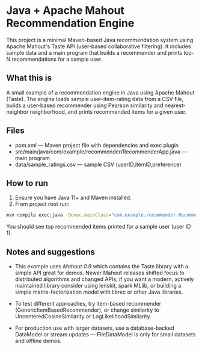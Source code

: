 # Java + Apache Mahout Recommendation Engine

This project is a minimal Maven-based Java recommendation system using Apache Mahout's Taste API (user-based collaborative filtering). It includes sample data and a main program that builds a recommender and prints top-N recommendations for a sample user.

## What this is
A small example of a recommendation engine in Java using Apache Mahout (Taste). The engine loads sample user-item-rating data from a CSV file, builds a user-based recommender using Pearson similarity and nearest-neighbor neighborhood, and prints recommended items for a given user.

## Files
- pom.xml — Maven project file with dependencies and exec plugin
- src/main/java/com/example/recommender/RecommenderApp.java — main program
- data/sample_ratings.csv — sample CSV (userID,itemID,preference)

## How to run
1. Ensure you have Java 11+ and Maven installed.
2. From project root run:

```bash
mvn compile exec:java -Dexec.mainClass="com.example.recommender.RecommenderApp"
```

You should see top recommended items printed for a sample user (user ID 1).

## Notes and suggestions

- This example uses *Mahout 0.9* which contains the Taste library with a simple API great for demos. Newer Mahout releases shifted focus to distributed algorithms and changed APIs; if you want a modern, actively maintained library consider using lenskit, spark MLlib, or building a simple matrix-factorization model with librec or other Java libraries.

- To test different approaches, try item-based recommender (GenericItemBasedRecommender), or change similarity to UncenteredCosineSimilarity or LogLikelihoodSimilarity.

- For production use with larger datasets, use a database-backed DataModel or stream updates — FileDataModel is only for small datasets and offline demos.

